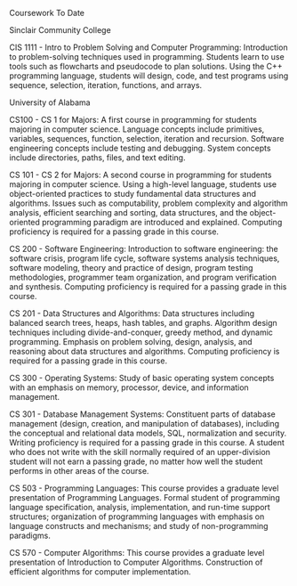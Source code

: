 Coursework To Date

Sinclair Community College

CIS 1111 - Intro to Problem Solving and Computer Programming:
Introduction to problem-solving techniques used in programming. Students learn to use tools such as flowcharts and pseudocode to plan solutions. Using the C++ programming language, students will design, code, and test programs using sequence, selection, iteration, functions, and arrays.

University of Alabama

CS100 - CS 1 for Majors:
A first course in programming for students majoring in computer science. Language concepts include primitives, variables, sequences, function, selection, iteration and recursion. Software engineering concepts include testing and debugging. System concepts include directories, paths, files, and text editing.

CS 101 - CS 2 for Majors:
A second course in programming for students majoring in computer science. Using a high-level language, students use object-oriented practices to study fundamental data structures and algorithms. Issues such as computability, problem complexity and algorithm analysis, efficient searching and sorting, data structures, and the object-oriented programming paradigm are introduced and explained. Computing proficiency is required for a passing grade in this course.

CS 200 - Software Engineering:
Introduction to software engineering: the software crisis, program life cycle, software systems analysis techniques, software modeling, theory and practice of design, program testing methodologies, programmer team organization, and program verification and synthesis. Computing proficiency is required for a passing grade in this course.

CS 201 - Data Structures and Algorithms:
Data structures including balanced search trees, heaps, hash tables, and graphs. Algorithm design techniques including divide-and-conquer, greedy method, and dynamic programming. Emphasis on problem solving, design, analysis, and reasoning about data structures and algorithms. Computing proficiency is required for a passing grade in this course.

CS 300 - Operating Systems:
Study of basic operating system concepts with an emphasis on memory, processor, device, and information management.

CS 301 - Database Management Systems:
Constituent parts of database management (design, creation, and manipulation of databases), including the conceptual and relational data models, SQL, normalization and security. Writing proficiency is required for a passing grade in this course. A student who does not write with the skill normally required of an upper-division student will not earn a passing grade, no matter how well the student performs in other areas of the course.

CS 503 - Programming Languages:
This course provides a graduate level presentation of Programming Languages. Formal student of programming language specification, analysis, implementation, and run-time support structures; organization of programming languages with emphasis on language constructs and mechanisms; and study of non-programming paradigms.

CS 570 - Computer Algorithms:
This course provides a graduate level presentation of Introduction to Computer Algorithms. Construction of efficient algorithms for computer implementation.